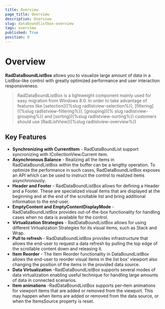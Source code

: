 ```yaml
---
title: Overview
page_title: Overview
description: Overview
slug: databoundlistbox-overview
tags: overview
published: True
position: 0
---
```


# Overview

**RadDataBoundListBox** allows you to visualize large amount of data in a ListBox-like control with greatly optimized performance and user interaction
responsiveness.

> RadDataBoundListBox is a lightweight component mainly used for easy migration from Windows 8.0. In order to take advantage of features like [selection]({%slug radlistview-selection%}), [filtering]({%slug radlistview-filtering%}), [grouping]({% slug radlistview-grouping%}) and [sorting]({%slug radlistview-sorting%}) customers should use [RadListView]({%slug radlistview-overview%}) 

## Key Features

* **Synchronizing with CurrentItem** - RadDataBoundList support syncronizing with ICollectionView.Current item.
* **Asynchronous Balance** - Realizing all the items in RadDataBoundListBox within the buffer can be a lengthy operation. To optimize the performance in such cases, RadDataBoundListBox exposes an API which can be used to instruct the control to realized items asynchronously.
* **Header and Footer** - RadDataBoundListBox allows for defining a Header and a Footer. These are specialized visual items that are displayed at the beginning and at the end of the scrollable list and bring additional information to the end-user.
* **EmptyContent and EmptyContentDisplayMode** - RadDataBoundListBox provides out-of-the-box functionality for handling cases when no data is available for the control.
* **Virtualization Strategies** - RadDataBoundListBox allows for using different Virtualization Strategies for its visual items, such as Stack and Wrap.
* **Pull to refresh** - RadDataBoundListBox provides infrastructure that allows the end-user to request a data refresh by pulling the top edge of the scrollable content down and releasing it.
* **Item Reorder** - The Item Reorder functionality in DataBoundListBox allows the end-user to reorder visual items in the list box' viewport also changing the position of the items in the provided data source.
* **Data Virtualization** -RadDataBoundListBox supports several modes of data virtualization enabling useful technique for handling large amounts of data in connected scenarios.
* **Item animations** -RadDataBoundListBox supports per-item animations for viewport items that are added or removed from the viewport. This may happen when items are added or removed from the data source, or when the ItemsSource property is reset.
